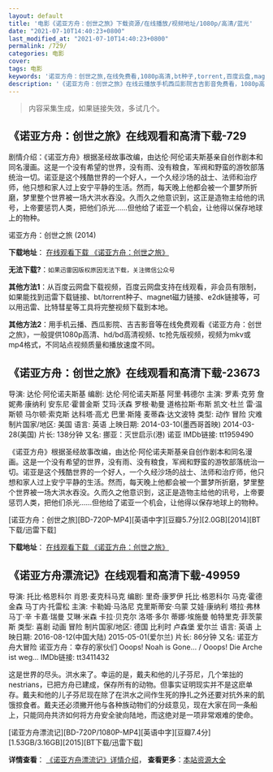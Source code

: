 ```yaml
---
layout: default
title: '电影《诺亚方舟：创世之旅》下载资源/在线播放/视频地址/1080p/高清/蓝光'
date: "2021-07-10T14:40:23+0800"
last_modified_at: "2021-07-10T14:40:23+0800"
permalink: /729/
categories: 电影
cover:
tags: 电影
keywords: '诺亚方舟：创世之旅,在线免费看,1080p高清,bt种子,torrent,百度云盘,magnet,磁力链,迅雷下载资源'
description: '《诺亚方舟：创世之旅》在线云播放手机西瓜影院吉吉影音免费看，1080p高清bd/hd未删减完整版和tc抢先枪版，mkv/mp4格式，附带bt/torrent种子、magnet/磁力链、百度云盘、网盘资源迅雷下载链接'
---
```


>内容采集生成，如果链接失效，多试几个。


## 《诺亚方舟：创世之旅》在线观看和高清下载-729

剧情介绍：《诺亚方舟》根据圣经故事改编，由达伦·阿伦诺夫斯基亲自创作剧本和同名漫画。这是一个没有希望的世界，没有雨、没有粮食，军阀和野蛮的游牧部落统治一切。诺亚是这个残酷世界的一个好人，一个久经沙场的战士、法师和治疗师，他只想和家人过上安宁平静的生活。然而，每天晚上他都会被一个噩梦所折磨，梦里整个世界被一场大洪水吞没。久而久之他意识到，这正是造物主给他的讯号，上帝要惩罚人类，把他们杀光……但他给了诺亚一个机会，让他得以保存地球上的物种。


诺亚方舟：创世之旅 (2014)

**下载地址**： [在线观看下载 《诺亚方舟：创世之旅》](https://www.btbtdy.me/btdy/dy1526.html) 


**无法下载?**：`如果迅雷因版权原因无法下载，关注微信公众号 `

**其他方法1**：从百度云网盘下载视频，百度云网盘支持在线观看，非会员有限制，如果能找到迅雷下载链接、bt/torrent种子、magnet磁力链接、e2dk链接等，可以用迅雷、比特彗星等工具将完整视频下载到本地。

**其他方法2**：用手机云播、西瓜影院、吉吉影音等在线免费观看《诺亚方舟：创世之旅》，一般提供1080p高清、hd/bd高清视频、tc抢先版视频，视频为mkv或mp4格式，不同站点视频质量和播放速度不同。


## 《诺亚方舟：创世之旅》在线观看和高清下载-23673

导演: 达伦·阿伦诺夫斯基 编剧: 达伦·阿伦诺夫斯基 阿里·韩德尔 主演: 罗素·克劳 詹妮弗·康纳利 安东尼·霍普金斯 艾玛·沃森 罗根·勒曼 道格拉斯·布斯 凯文·杜兰 雷·温斯顿 马尔顿·索克斯 达科塔·高尤 巴里·斯隆 麦蒂森·达文波特 类型: 动作 冒险 灾难 制片国家/地区: 美国 语言: 英语 上映日期: 2014-03-10(墨西哥首映) 2014-03-28(美国) 片长: 138分钟 又名: 挪亚：灭世启示(港) 诺亚 IMDb链接: tt1959490

《诺亚方舟》根据圣经故事改编，由达伦·阿伦诺夫斯基亲自创作剧本和同名漫画。这是一个没有希望的世界，没有雨、没有粮食，军阀和野蛮的游牧部落统治一切。诺亚是这个残酷世界的一个好人，一个久经沙场的战士、法师和治疗师，他只想和家人过上安宁平静的生活。然而，每天晚上他都会被一个噩梦所折磨，梦里整个世界被一场大洪水吞没。久而久之他意识到，这正是造物主给他的讯号，上帝要惩罚人类，把他们杀光……但他给了诺亚一个机会，让他得以保存地球上的物种。


[诺亚方舟：创世之旅][BD-720P-MP4][英语中字][豆瓣5.7分][2.0GB][2014][BT下载/迅雷下载]

**下载地址**： [在线观看下载 《诺亚方舟：创世之旅》](https://www.btdx8.com/torrent/noah_2014.html) 


## 《诺亚方舟漂流记》在线观看和高清下载-49959

导演: 托比·格恩科尔 肖恩·麦克科马克 编剧: 里奇·康罗伊 托比·格恩科尔 马克·霍德金森 马丁内·托雷松 主演: 卡勒姆·马洛尼 克里斯蒂安·乌蒙 艾娃·康纳利 塔拉·弗林 马丁·辛 卡嘉·瑞曼 艾琳·米森 卡拉·贝克尔 洛塔·多尔 蒂娜·埃施曼 帕特里克·菲茨蒙斯 类型: 喜剧 动画 冒险 制片国家/地区: 德国 比利时 卢森堡 爱尔兰 语言: 英语 上映日期: 2016-08-12(中国大陆) 2015-05-01(爱尔兰) 片长: 86分钟 又名: 诺亚方舟大冒险 诺亚方舟：幸存的家伙们 Ooops! Noah is Gone… / Ooops! Die Arche ist weg… IMDb链接: tt3411432

这是世界的尽头。洪水来了。幸运的是，戴夫和他的儿子芬尼，几个笨拙的nestrians，已把方舟已建成，保存所有的动物。但事实证明现实并不是这麽单存。戴夫和他的儿子芬尼现在除了在洪水之间作生死的挣扎之外还要对抗外来的飢饿掠食者。戴夫还必须撇开他与各种族动物们的分歧意见，现在大家在同一条船上，只能同舟共济如何将方舟安全驶向陆地，而这绝对是一项非常艰难的使命。


[诺亚方舟漂流记][BD-720P/1080P-MP4][英语中字][豆瓣7.4分][1.53GB/3.16GB][2015][BT下载/迅雷下载]

**详情查看**： [《诺亚方舟漂流记》详情介绍](/movie/49959/)， **查看更多**：[本站资源大全](/movie/t/all/)

